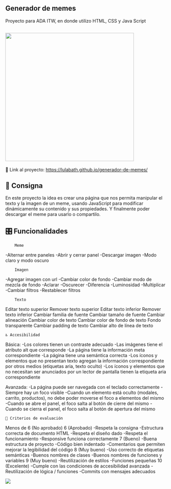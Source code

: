 ## Generador de memes

<p>Proyecto para ADA ITW, en donde utilizo HTML, CSS y Java Script</p>

## <img src='https://img.wattpad.com/6eeff06ff69d65913865d96078c2ddbbe3b2f6f6/68747470733a2f2f73332e616d617a6f6e6177732e636f6d2f776174747061642d6d656469612d736572766963652f53746f7279496d6167652f6158557859636c656d59624f73413d3d2d3337333835393532392e313461343434363232383366663432393530383333353638363634372e6a7067?s=fit&w=720&h=720' aling='center' width='400px'>


📍 Link al proyecto: https://lulabath.github.io/generador-de-memes/


## 📝 Consigna
<p>En este proyecto la idea es crear una página que nos permita manipular el texto y la imagen de un meme, usando JavaScript para modificar dinámicamente su contenido y sus propiedades. Y finalmente poder descargar el meme para usarlo o compartilo.</p>


## 🎛 Funcionalidades

        Meme
-Alternar entre paneles
-Abrir y cerrar panel
-Descargar imagen
-Modo claro y modo oscuro

        Imagen

-Agregar imagen con url
-Cambiar color de fondo
-Cambiar modo de mezcla de fondo
-Aclarar
-Oscurecer
-Diferencia
-Luminosidad
-Multiplicar
-Cambiar filtros
-Restablecer filtros

        Texto

Editar texto superior
Remover texto superior
Editar texto inferior
Remover texto inferior
Cambiar familia de fuente
Cambiar tamaño de fuente
Cambiar alineación
Cambiar color de texto
Cambiar color de fondo de texto
Fondo transparente
Cambiar padding de texto
Cambiar alto de línea de texto

    ♿️ Accesibilidad

Básica:
-Los colores tienen un contraste adecuado
-Las imágenes tiene el atributo alt que corresponde
-La página tiene la información meta correspondiente
-La página tiene una semántica correcta
-Los íconos y elementos que no presentan texto agregan la información correspondiente por otros medios (etiquetas aria, texto oculto)
-Los íconos y elementos que no necesitan ser anunciados por un lector de pantalla tienen la etiqueta aria correspondiente

Avanzada:
-La página puede ser navegada con el teclado correctamente
-Siempre hay un foco visible
-Cuando un elemento está oculto (modales, carrito, productos), no debe poder moverse el foco a elementos del mismo
-Cuando se abre el panel, el foco salta al botón de cierre del mismo
-Cuando se cierra el panel, el foco salta al botón de apertura del mismo

    📝 Criterios de evaluación

Menos de 6 (No aprobado)
6 (Aprobado)
-Respeta la consigna
-Estructura correcta de documento HTML
-Respeta el diseño dado
-Respeta el funcionamiento
-Responsive funciona correctamente
7 (Bueno)
-Buena estructura de proyecto
-Código bien indentado
-Comentarios que permiten mejorar la legibilidad del código
8 (Muy bueno)
-Uso correcto de etiquetas semánticas
-Buenos nombres de clases
-Buenos nombres de funciones y variables
9 (Muy bueno)
-Reutilización de estilos
-Funciones pequeñas
10 (Excelente)
-Cumple con las condiciones de accesibilidad avanzada
-Reutilización de lógica / funciones
-Commits con mensajes adecuados


<p aling="center">
    <img src="https://discoveryformacion.com/wp-content/uploads/2021/06/html-lenguajes-asociados-300x210.png">
</p>